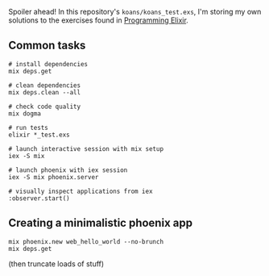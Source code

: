 Spoiler ahead! In this repository's `koans/koans_test.exs`, I'm storing my own solutions to the exercises found in [Programming Elixir](https://pragprog.com/book/elixir12/programming-elixir-1-2).

## Common tasks

```
# install dependencies
mix deps.get

# clean dependencies
mix deps.clean --all

# check code quality
mix dogma

# run tests
elixir *_test.exs

# launch interactive session with mix setup
iex -S mix

# launch phoenix with iex session
iex -S mix phoenix.server

# visually inspect applications from iex
:observer.start()
```

## Creating a minimalistic phoenix app

```
mix phoenix.new web_hello_world --no-brunch
mix deps.get
```

(then truncate loads of stuff)
